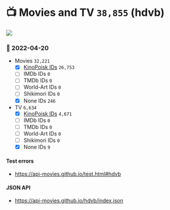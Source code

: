 # :tv: Movies and TV `38,855` (hdvb)

<a href="https://API-Movies.github.io"><img src="https://API-Movies.github.io/banner.png?cache"></a>

### :date: 2022-04-20
- Movies `32,221`
  - [x] <a href="https://API-Movies.github.io/hdvb/movie_kinopoisk_ids.json">KinoPoisk IDs</a> `26,753`
  - [ ] IMDb IDs `0`
  - [ ] TMDb IDs `0`
  - [ ] World-Art IDs `0`
  - [ ] Shikimori IDs `0`
  - [x] None IDs `246`
- TV `6,634`
  - [x] <a href="https://API-Movies.github.io/hdvb/tv_kinopoisk_ids.json">KinoPoisk IDs</a> `4,671`
  - [ ] IMDb IDs `0`
  - [ ] TMDb IDs `0`
  - [ ] World-Art IDs `0`
  - [ ] Shikimori IDs `0`
  - [x] None IDs `9`
#### Test errors
- <a href='https://api-movies.github.io/test.html#hdvb'>https://api-movies.github.io/test.html#hdvb</a>
#### JSON API
- <a href='https://api-movies.github.io/hdvb/index.json'>https://api-movies.github.io/hdvb/index.json</a>
